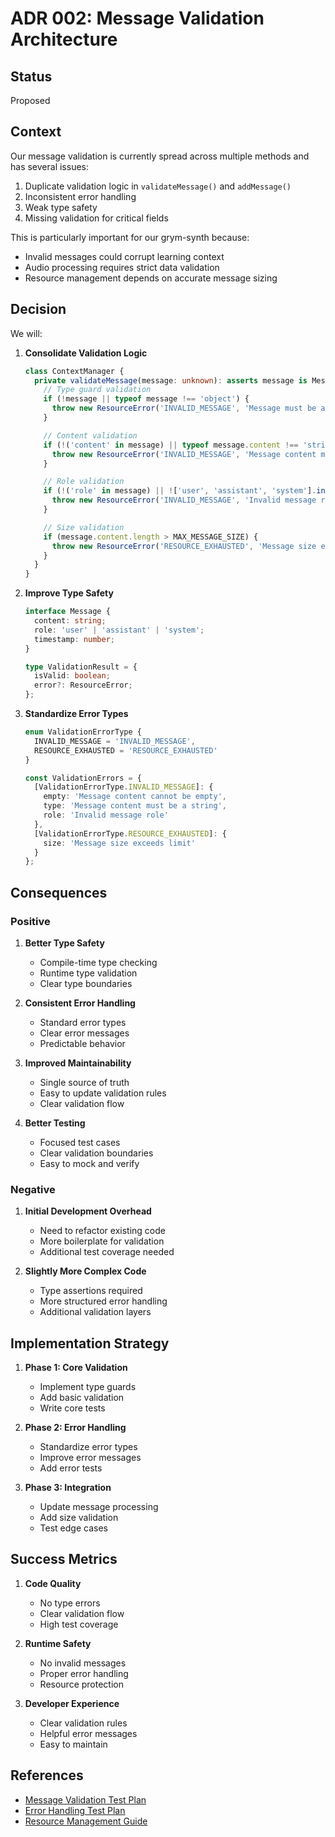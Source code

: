 # ADR 002: Message Validation Architecture

## Status
Proposed

## Context
Our message validation is currently spread across multiple methods and has several issues:
1. Duplicate validation logic in `validateMessage()` and `addMessage()`
2. Inconsistent error handling
3. Weak type safety
4. Missing validation for critical fields

This is particularly important for our grym-synth because:
- Invalid messages could corrupt learning context
- Audio processing requires strict data validation
- Resource management depends on accurate message sizing

## Decision

We will:

1. **Consolidate Validation Logic**
   ```typescript
   class ContextManager {
     private validateMessage(message: unknown): asserts message is Message {
       // Type guard validation
       if (!message || typeof message !== 'object') {
         throw new ResourceError('INVALID_MESSAGE', 'Message must be a valid object');
       }

       // Content validation
       if (!('content' in message) || typeof message.content !== 'string') {
         throw new ResourceError('INVALID_MESSAGE', 'Message content must be a string');
       }

       // Role validation
       if (!('role' in message) || !['user', 'assistant', 'system'].includes(message.role)) {
         throw new ResourceError('INVALID_MESSAGE', 'Invalid message role');
       }

       // Size validation
       if (message.content.length > MAX_MESSAGE_SIZE) {
         throw new ResourceError('RESOURCE_EXHAUSTED', 'Message size exceeds limit');
       }
     }
   }
   ```

2. **Improve Type Safety**
   ```typescript
   interface Message {
     content: string;
     role: 'user' | 'assistant' | 'system';
     timestamp: number;
   }

   type ValidationResult = {
     isValid: boolean;
     error?: ResourceError;
   };
   ```

3. **Standardize Error Types**
   ```typescript
   enum ValidationErrorType {
     INVALID_MESSAGE = 'INVALID_MESSAGE',
     RESOURCE_EXHAUSTED = 'RESOURCE_EXHAUSTED'
   }

   const ValidationErrors = {
     [ValidationErrorType.INVALID_MESSAGE]: {
       empty: 'Message content cannot be empty',
       type: 'Message content must be a string',
       role: 'Invalid message role'
     },
     [ValidationErrorType.RESOURCE_EXHAUSTED]: {
       size: 'Message size exceeds limit'
     }
   };
   ```

## Consequences

### Positive
1. **Better Type Safety**
   - Compile-time type checking
   - Runtime type validation
   - Clear type boundaries

2. **Consistent Error Handling**
   - Standard error types
   - Clear error messages
   - Predictable behavior

3. **Improved Maintainability**
   - Single source of truth
   - Easy to update validation rules
   - Clear validation flow

4. **Better Testing**
   - Focused test cases
   - Clear validation boundaries
   - Easy to mock and verify

### Negative
1. **Initial Development Overhead**
   - Need to refactor existing code
   - More boilerplate for validation
   - Additional test coverage needed

2. **Slightly More Complex Code**
   - Type assertions required
   - More structured error handling
   - Additional validation layers

## Implementation Strategy

1. **Phase 1: Core Validation**
   - Implement type guards
   - Add basic validation
   - Write core tests

2. **Phase 2: Error Handling**
   - Standardize error types
   - Improve error messages
   - Add error tests

3. **Phase 3: Integration**
   - Update message processing
   - Add size validation
   - Test edge cases

## Success Metrics

1. **Code Quality**
   - No type errors
   - Clear validation flow
   - High test coverage

2. **Runtime Safety**
   - No invalid messages
   - Proper error handling
   - Resource protection

3. **Developer Experience**
   - Clear validation rules
   - Helpful error messages
   - Easy to maintain

## References

- [Message Validation Test Plan](./MESSAGE-VALIDATION-TEST-PLAN.md)
- [Error Handling Test Plan](./ERROR-HANDLING-TEST-PLAN.md)
- [Resource Management Guide](./RESOURCE-MANAGEMENT-GUIDE.md)

